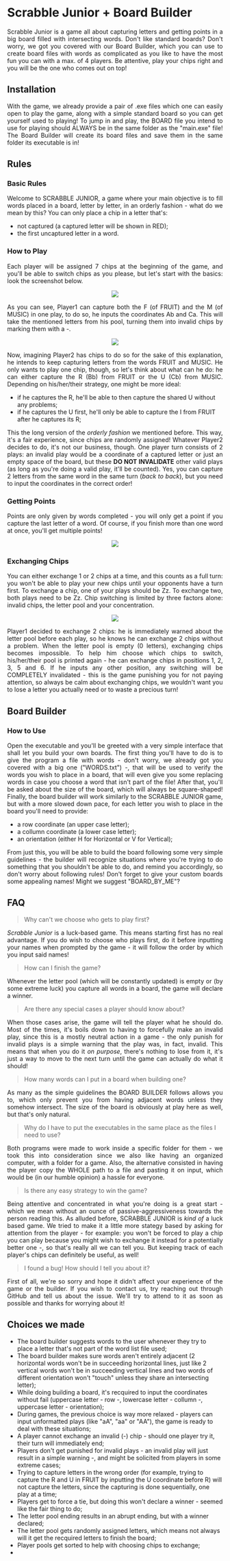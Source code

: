 # Scrabble Junior + Board Builder

<p align="justify">
Scrabble Junior is a game all about capturing letters and getting points in a big board filled with intersecting words. Don't like standard boards? Don't worry, we got you covered with our Board Builder, which you can use to create board files with words as complicated as you like to have the most fun you can with a max. of 4 players. Be attentive, play your chips right and you will be the one who comes out on top!
</p>

## Installation

<p align="justify">
With the game, we already provide a pair of .exe files which one can easily open to play the game, along with a simple standard board so you can get yourself used to playing! To jump in and play, the BOARD file you intend to use for playing should ALWAYS be in the same folder as the "main.exe" file!
The Board Builder will create its board files and save them in the same folder its executable is in!
</p>

## Rules

### Basic Rules
<p align="justify">
Welcome to SCRABBLE JUNIOR, a game where your main objective is to fill words placed in a board, letter by letter, in an orderly fashion - what do we mean by this? You can only place a chip in a letter that's:<ul>
<li>not captured (a captured letter will be shown in RED);</li>
<li>the first uncaptured letter in a word.</li></ul>
</p>

### How to Play
<p align="justify">
Each player will be assigned 7 chips at the beginning of the game, and you'll be able to switch chips as you please, but let's start with the basics: look the screenshot below.
</p>

<p align="center">
  <img src="https://user-images.githubusercontent.com/64466406/81388100-b1b22300-910f-11ea-8054-a6bd9cb36e6c.png">
</p>

<p align="justify">
As you can see, Player1 can capture both the F (of FRUIT) and the M (of MUSIC) in one play, to do so, he inputs the coordinates Ab and Ca. This will take the mentioned letters from his pool, turning them into invalid chips by marking them with a -.
</p>

<p align="center">
  <img src="https://user-images.githubusercontent.com/64466406/81388458-3ac95a00-9110-11ea-8aae-602e776dddd5.png">
</p>

<p align="justify">
Now, imagining Player2 has chips to do so for the sake of this explanation, he intends to keep capturing letters from the words FRUIT and MUSIC. He only wants to play one chip, though, so let's think about what can he do: he can either capture the R (Bb) from FRUIT or the U (Cb) from MUSIC. Depending on his/her/their strategy, one might be more ideal:
<ul>
<li>if he captures the R, he'll be able to then capture the shared U without any problems;</li>
<li>if he captures the U first, he'll only be able to capture the I from FRUIT after he captures its R;</li></ul>
<p align="justify">
  This the long version of the <em>orderly fashion</em> we mentioned before. This way, it's a fair experience, since chips are randomly assigned!
Whatever Player2 decides to do, it's not our business, though. One player turn consists of 2 plays: an invalid play would be a coordinate of a captured letter or just an empty space of the board, but these <strong>DO NOT INVALIDATE</strong> other valid plays (as long as you're doing a valid play, it'll be counted). Yes, you can capture 2 letters from the same word in the same turn (<em>back to back</em>), but you need to input the coordinates in the correct order!
</p>

### Getting Points
<p align="justify">
Points are only given by words completed - you will only get a point if you capture the last letter of a word. Of course, if you finish more than one word at once, you'll get multiple points!
</p>

<p align="center">
  <img src="https://user-images.githubusercontent.com/64466406/81389602-035bad00-9112-11ea-8388-7560f0fc2a5a.png">
</p>

### Exchanging Chips
<p align="justify">
You can either exchange 1 or 2 chips at a time, and this counts as a full turn: you won't be able to play your new chips until your opponents have a turn first. To exchange a chip, one of your plays should be Zz. To exchange two, both plays need to be Zz. Chip switching is limited by three factors alone: invalid chips, the letter pool and your concentration.
</p>

<p align="center">
  <img src="https://user-images.githubusercontent.com/64466406/81389700-27b78980-9112-11ea-9b06-62ae8b221a55.png">
</p>

<p align="justify">
Player1 decided to exchange 2 chips: he is immediately warned about the letter pool before each play, so he knows he can exchange 2 chips without a problem. When the letter pool is empty (0 letters), exchanging chips becomes impossible. To help him choose which chips to switch, his/her/their pool is printed again - he can exchange chips in positions 1, 2, 3, 5 and 6.
If he inputs any other position, any switching will be COMPLETELY invalidated - this is the game punishing you for not paying attention, so always be calm about exchanging chips, we wouldn't want you to lose a letter you actually need or to waste a precious turn!
</p>

## Board Builder

### How to Use
<p align="justify">
Open the executable and you'll be greeted with a very simple interface that shall let you build your own boards. The first thing you'll have to do is to give the program a file with words - don't worry, we already got you covered with a big one ("WORDS.txt") -, that will be used to verify the words you wish to place in a board, that will even give you some replacing words in case you choose a word that isn't part of the file! After that, you'll be asked about the size of the board, which will always be square-shaped! Finally, the board builder will work similarly to the SCRABBLE JUNIOR game, but with a more slowed down pace, for each letter you wish to place in the board you'll need to provide:
</p>
<ul>
<li>a row coordinate (an upper case letter);</li>
<li>a collumn coordinate (a lower case letter);</li>
<li>an orientation (either H for Horizontal or V for Vertical);</li>
</ul>
<p align="justify">
From just this, you will be able to build the board following some very simple guidelines - the builder will recognize situations where you're trying to do something that you shouldn't be able to do, and remind you accordingly, so don't worry about following rules! Don't forget to give your custom boards some appealing names! Might we suggest "BOARD_BY_ME"?
</p>

## FAQ
> Why can't we choose who gets to play first?
<p align="justify">
<em>Scrabble Junior</em> is a luck-based game. This means starting first has no real advantage. If you do wish to choose who plays first, do it before inputting your names when prompted by the game - it will follow the order by which you input said names!
</p>

> How can I finish the game?
<p align="justify">
Whenever the letter pool (which will be constantly updated) is empty or (by some extreme luck) you capture all words in a board, the game will declare a winner. 
</p>

> Are there any special cases a player should know about?
<p align="justify">
When those cases arise, the game will tell the player what he should do. Most of the times, it's boils down to having to forcefully make an invalid play, since this is a mostly neutral action in a game - the only punish for invalid plays is a simple warning that the play was, in fact, invalid. This means that when you do it <em>on purpose</em>, there's nothing to lose from it, it's just a way to move to the next turn until the game can actually do what it should!
</p>

> How many words can I put in a board when building one?
<p align="justify">
As many as the simple guidelines the BOARD BUILDER follows allows you to, which only prevent you from having adjacent words unless they somehow intersect. The size of the board is obviously at play here as well, but that's only natural.
</p>

> Why do I have to put the executables in the same place as the files I need to use?
<p align= "justify">
Both programs were made to work inside a specific folder for them - we took this into consideration since we also like having an organized computer, with a folder for a game. Also, the alternative consisted in having the player copy the WHOLE path to a file and pasting it on input, which would be (in our humble opinion) a hassle for everyone.
</p>

> Is there any easy strategy to win the game?
<p align= "justify">
Being attentive and concentrated in what you're doing is a great start - which we mean without an ounce of passive-aggressiveness towards the person reading this. As alluded before, SCRABBLE JUNIOR is <em>kind of</em> a luck based game. We tried to make it a little more stategy based by asking for attention from the player - for example: you won't be forced to play a chip you can play because you might wish to exchange it instead for a potentially better one -, so that's really all we can tell you. But keeping track of each player's chips can definitely be useful, as well!
</p>

> I found a bug! How should I tell you about it?
<p align= "justify">
First of all, we're so sorry and hope it didn't affect your experience of the game or the builder. If you wish to contact us, try reaching out through GitHub and tell us about the issue. We'll try to attend to it as soon as possible and thanks for worrying about it!
</p>


## Choices we made
<ul>
<li>The board builder suggests words to the user whenever they try to place a letter that's not part of the word list file used;</li>
<li>The board builder makes sure words aren't entirely adjacent (2 horizontal words won't be in succeeding horizontal lines, just like 2 vertical words won't be in succeeding vertical lines and two words of different orientation won't "touch" unless they share an intersecting letter);</li>
<li>While doing building a board, it's recquired to input the coordinates without fail (uppercase letter - row -, lowercase letter - collumn -, uppercase letter - orientation);</li>
<li>During games, the previous choice is way more relaxed - players can input unformatted plays (like "aA", "aa" or "AA"), the game is ready to deal with these situations;</li>
<li>A player cannot exchange an invalid (-) chip - should one player try it, their turn will immediately end;</li>
<li>Players don't get punished for invalid plays - an invalid play will just result in a simple warning -, and might be solicited from players in some extreme cases;</li>
<li>Trying to capture letters in the wrong order (for example, trying to capture the R and U in FRUIT by inputting the U coordinate before R) will not capture the letters, since the capturing is done sequentially, one play at a time;</li>
<li>Players get to force a tie, but doing this won't declare a winner - seemed like the fair thing to do;</li>
<li>The letter pool ending results in an abrupt ending, but with a winner declared;</li>
<li>The letter pool gets randomly assigned letters, which means not always will it get the recquired letters to finish the board;</li>
<li>Player pools get sorted to help with choosing chips to exchange;</li>
<li>
</ul>
